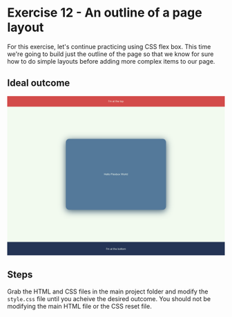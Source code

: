 # Exercise 12 - An outline of a page layout

For this exercise, let's continue practicing using CSS flex box. This time we're going to build just the outline of the page so that we know for sure how to do simple layouts before adding more complex items to our page.

## Ideal outcome

![This is an image of the finished product](/images/desired-outcome.png)

## Steps

Grab the HTML and CSS files in the main project folder and modify the `style.css` file until you acheive the desired outcome. You should not be modifying the main HTML file or the CSS reset file.
